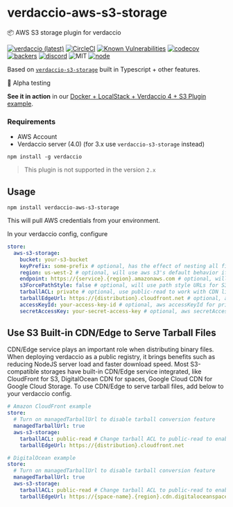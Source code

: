 # verdaccio-aws-s3-storage

📦 AWS S3 storage plugin for verdaccio

[![verdaccio (latest)](https://img.shields.io/npm/v/verdaccio-aws-s3-storage/latest.svg)](https://www.npmjs.com/package/verdaccio-aws-s3-storage)
[![CircleCI](https://circleci.com/gh/verdaccio/verdaccio-aws-s3-storage/tree/master.svg?style=svg)](https://circleci.com/gh/verdaccio/verdaccio-aws-s3-storage/tree/master)
[![Known Vulnerabilities](https://snyk.io/test/github/verdaccio/verdaccio-aws-s3-storage/badge.svg?targetFile=package.json)](https://snyk.io/test/github/verdaccio/verdaccio-aws-s3-storage?targetFile=package.json)
[![codecov](https://codecov.io/gh/verdaccio/verdaccio-aws-s3-storage/branch/master/graph/badge.svg)](https://codecov.io/gh/verdaccio/verdaccio-aws-s3-storage)
[![backers](https://opencollective.com/verdaccio/tiers/backer/badge.svg?label=Backer&color=brightgreen)](https://opencollective.com/verdaccio)
[![discord](https://img.shields.io/discord/388674437219745793.svg)](http://chat.verdaccio.org/)
![MIT](https://img.shields.io/github/license/mashape/apistatus.svg)
[![node](https://img.shields.io/node/v/verdaccio-aws-s3-storage/latest.svg)](https://www.npmjs.com/package/verdaccio-aws-s3-storage)


Based on [`verdaccio-s3-storage`](https://github.com/Remitly/verdaccio-s3-storage) built in Typescript + other features.

🚧 Alpha testing

**See it in action** in our [Docker + LocalStack + Verdaccio 4 + S3 Plugin example](https://github.com/verdaccio/docker-examples/tree/master/amazon-s3-docker-example).

### Requirements

* AWS Account
* Verdaccio server (4.0) (for 3.x use `verdaccio-s3-storage` instead)

```
npm install -g verdaccio
```

> This plugin is not supported in the version `2.x`

## Usage

```
npm install verdaccio-aws-s3-storage
```

This will pull AWS credentials from your environment.

In your verdaccio config, configure

```yaml
store:
  aws-s3-storage:
    bucket: your-s3-bucket
    keyPrefix: some-prefix # optional, has the effect of nesting all files in a subdirectory
    region: us-west-2 # optional, will use aws s3's default behavior if not specified
    endpoint: https://{service}.{region}.amazonaws.com # optional, will use aws s3's default behavior if not specified
    s3ForcePathStyle: false # optional, will use path style URLs for S3 objects
    tarballACL: private # optional, use public-read to work with CDN like Amazon CloudFront or digitalocean spaces CDN
    tarballEdgeUrl: https://{distribution}.cloudfront.net # optional, along with tarballACL='public-read' to enable s3 built-in CDN/Edge integration for tarball serving
    accessKeyId: your-access-key-id # optional, aws accessKeyId for private S3 bucket
    secretAccessKey: your-secret-access-key # optional, aws secretAccessKey for private S3 bucket
```

## Use S3 Built-in CDN/Edge to Serve Tarball Files

CDN/Edge service plays an important role when distributing binary files. When deploying verdaccio as a public registry, it brings benefits such as reducing NodeJS server load and faster download speed. Most S3-compatible storages have built-in CDN/Edge service integrated, like CloudFront for S3, DigitalOcean CDN for spaces, Google Cloud CDN for Google Cloud Storage. To use CDN/Edge to serve tarball files, add below to your verdaccio config.

```yaml
# Amazon CloudFront example
store:
  # Turn on managedTarballUrl to disable tarball conversion feature
  managedTarballUrl: true
  aws-s3-storage:
    tarballACL: public-read # Change tarball ACL to public-read to enable anonymous read permission
    tarballEdgeUrl: https://{distribution}.cloudfront.net
```

```yaml
# DigitalOcean example
store:
  # Turn on managedTarballUrl to disable tarball conversion feature
  managedTarballUrl: true
  aws-s3-storage:
    tarballACL: public-read # Change tarball ACL to public-read to enable anonymous read permission
    tarballEdgeUrl: https://{space-name}.{region}.cdn.digitaloceanspaces.com
```
